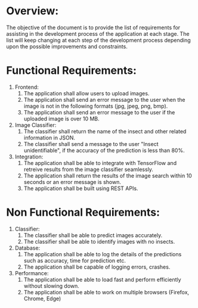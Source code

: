 # Overview:
The objective of the document is to provide the list of requirements for assisting in the development process of the application at each stage. The list will keep changing at each step of the development process depending upon the possible improvements and constraints.

# Functional Requirements:

1. Frontend:
    1. The application shall allow users to upload images.
    2. The application shall send an error message to the user when the image is not in the following formats (jpg, jpeg, png, bmp).
    3. The application shall send an error message to the user if the uploaded image is over 10 MB.
2. Image Classifier:
    1. The classifier shall return the name of the insect and other related information in JSON.
    2. The classifier shall send a message to the user "Insect unidentifiable", if the accuracy of the prediction is less than 80%.
3. Integration:
    1. The application shall be able to integrate with TensorFlow and retreive results from the image classifier seamlessly.
    2. The application shall return the results of the image search within 10 seconds or an error message is shown.
    3. The application shall be built using REST APIs.

# Non Functional Requirements:

1. Classifier:
    1. The classifier shall be able to predict images accurately.
    2. The classifier shall be able to identify images with no insects.
2. Database:
    1. The application shall be able to log the details of the predictions such as accuracy, time for prediction etc.
    2. The application shall be capable of logging errors, crashes.
3. Performance:
    1. The application shall be able to load fast and perform efficiently without slowing down.
    2. The application shall be able to work on multiple browsers (Firefox, Chrome, Edge)

